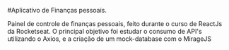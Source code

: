 #Aplicativo de Finanças pessoais. 

Painel de controle de finanças pessoais, feito durante o curso de ReactJs da Rocketseat. O principal objetivo foi estudar o consumo de API's utilizando o Axios, e a criação de um mock-database com o MirageJS
